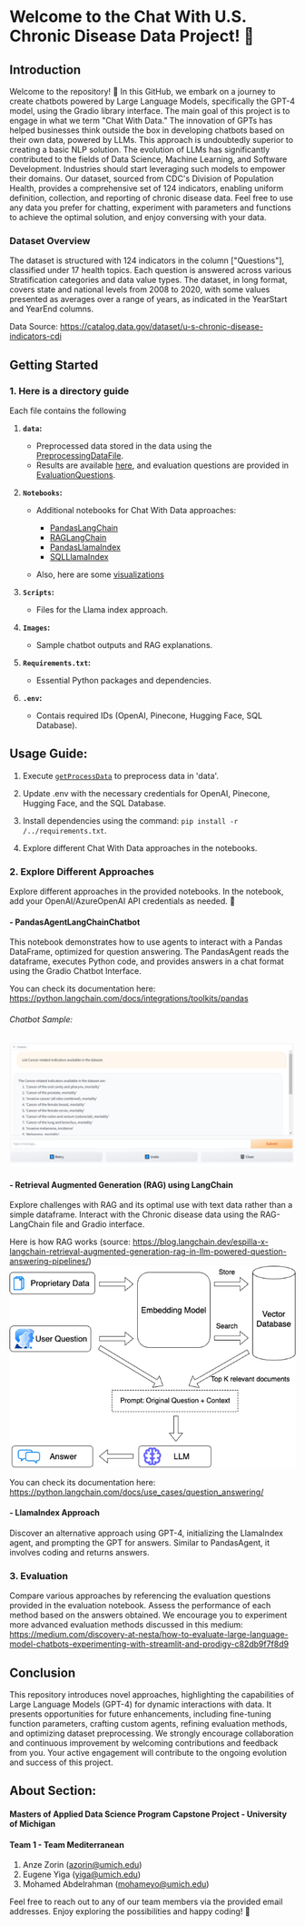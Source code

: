 # Welcome to the Chat With U.S. Chronic Disease Data Project! 🚀

## Introduction
Welcome to the repository! 🤖 In this GitHub, we embark on a journey to create chatbots powered by Large Language Models, specifically the GPT-4 model, using the Gradio library interface. The main goal of this project is to engage in what we term "Chat With Data." The innovation of GPTs has helped businesses think outside the box in developing chatbots based on their own data, powered by LLMs. This approach is undoubtedly superior to creating a basic NLP solution. The evolution of LLMs has significantly contributed to the fields of Data Science, Machine Learning, and Software Development. Industries should start leveraging such models to empower their domains. Our dataset, sourced from CDC's Division of Population Health, provides a comprehensive set of 124 indicators, enabling uniform definition, collection, and reporting of chronic disease data. Feel free to use any data you prefer for chatting, experiment with parameters and functions to achieve the optimal solution, and enjoy conversing with your data.

### Dataset Overview
The dataset is structured with 124 indicators in the column ["Questions"], classified under 17 health topics. Each question is answered across various Stratification categories and data value types. The dataset, in long format, covers state and national levels from 2008 to 2020, with some values presented as averages over a range of years, as indicated in the YearStart and YearEnd columns.

Data Source: https://catalog.data.gov/dataset/u-s-chronic-disease-indicators-cdi

## Getting Started

### 1. Here is a directory guide

Each file contains the following
1. **`data`:**
   - Preprocessed data stored in the data using the [PreprocessingDataFile](./Notebooks/getProcessData.ipynb).
   - Results are available [here](./Data/results.csv), and evaluation questions are provided in [EvaluationQuestions](./Notebooks/evaluation_questions.ipynb).

2. **`Notebooks`:**
   - Additional notebooks for Chat With Data approaches:
     - [PandasLangChain](./Notebooks/Langchain_PandasAgent.ipynb)
     - [RAGLangChain](./Notebooks/Langchain_RAG.ipynb)
     - [PandasLlamaIndex](./Notebooks/Llama_pandasQueryEngine.ipynb)
     - [SQLLlamaIndex](./Notebooks/Llama_SQLAutoVectorQueryEngine.ipynb)
    
   - Also, here are some [visualizations](./Notebooks/visuals.ipynb)

3. **`Scripts`:**
   - Files for the Llama index approach.

4. **`Images`:**
   - Sample chatbot outputs and RAG explanations.

5. **`Requirements.txt`:**
   - Essential Python packages and dependencies.
  
6. **`.env`:**
    - Contais required IDs (OpenAI, Pinecone, Hugging Face, SQL Database).

## Usage Guide:

1. Execute [`getProcessData`](./Notebooks/getProcessData.ipynb) to preprocess data in 'data'.

2. Update .env with the necessary credentials for OpenAI, Pinecone, Hugging Face, and the SQL Database.

3. Install dependencies using the command: `pip install -r /../requirements.txt`.

4. Explore different Chat With Data approaches in the notebooks.

### 2. Explore Different Approaches
Explore different approaches in the provided notebooks. In the notebook, add your OpenAI/AzureOpenAI API credentials as needed. 🧠

#### - PandasAgentLangChainChatbot
This notebook demonstrates how to use agents to interact with a Pandas DataFrame, optimized for question answering. The PandasAgent reads the dataframe, executes Python code, and provides answers in a chat format using the Gradio Chatbot Interface.

You can check its documentation here: https://python.langchain.com/docs/integrations/toolkits/pandas

###### Chatbot Sample:

![Alt text](PandasAgentLangChainChatbot/Screenshot1.PNG)

#### - Retrieval Augmented Generation (RAG) using LangChain
Explore challenges with RAG and its optimal use with text data rather than a simple dataframe. Interact with the Chronic disease data using the RAG-LangChain file and Gradio interface.

Here is how RAG works (source: https://blog.langchain.dev/espilla-x-langchain-retrieval-augmented-generation-rag-in-llm-powered-question-answering-pipelines/)
![Alt text](RAG-Langchain/ExplainRAG.png)

You can check its documentation here: https://python.langchain.com/docs/use_cases/question_answering/

#### - LlamaIndex Approach
Discover an alternative approach using GPT-4, initializing the LlamaIndex agent, and prompting the GPT for answers. Similar to PandasAgent, it involves coding and returns answers.

### 3. Evaluation
Compare various approaches by referencing the evaluation questions provided in the evaluation notebook. Assess the performance of each method based on the answers obtained. We encourage you to experiment more advanced evaluation methods discussed in this medium: https://medium.com/discovery-at-nesta/how-to-evaluate-large-language-model-chatbots-experimenting-with-streamlit-and-prodigy-c82db9f7f8d9

## Conclusion
This repository introduces novel approaches, highlighting the capabilities of Large Language Models (GPT-4) for dynamic interactions with data. It presents opportunities for future enhancements, including fine-tuning function parameters, crafting custom agents, refining evaluation methods, and optimizing dataset preprocessing. We strongly encourage collaboration and continuous improvement by welcoming contributions and feedback from you. Your active engagement will contribute to the ongoing evolution and success of this project.

## About Section:
#### Masters of Applied Data Science Program Capstone Project - University of Michigan
#### Team 1 - Team Mediterranean
1. Anze Zorin (azorin@umich.edu)
2. Eugene Yiga (yiga@umich.edu)
3. Mohamed Abdelrahman (mohameyo@umich.edu)
   
Feel free to reach out to any of our team members via the provided email addresses. Enjoy exploring the possibilities and happy coding! 🎉
